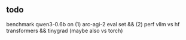 ## todo
benchmark qwen3-0.6b on (1) arc-agi-2 eval set && (2) perf vllm vs hf transformers && tinygrad (maybe also vs torch)
